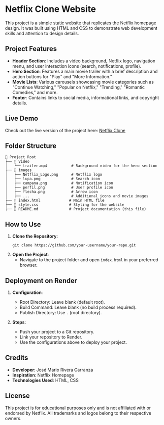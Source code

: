 # Netflix Clone Website

This project is a simple static website that replicates the Netflix homepage design. It was built using HTML and CSS to demonstrate web development skills and attention to design details.

## Project Features

- **Header Section**: Includes a video background, Netflix logo, navigation menu, and user interaction icons (search, notifications, profile).
- **Hero Section**: Features a main movie trailer with a brief description and action buttons for "Play" and "More Information."
- **Movie Lists**: Various carousels showcasing movie categories such as "Continue Watching," "Popular on Netflix," "Trending," "Romantic Comedies," and more.
- **Footer**: Contains links to social media, informational links, and copyright details.

## Live Demo

Check out the live version of the project here: [Netflix Clone](https://netflixclon-jkms.onrender.com)

## Folder Structure

```
📂 Project Root
├── 📂 Video
│   └── trailer.mp4           # Background video for the hero section
├── 📂 images
│   ├── Netflix_Logo.png      # Netflix logo
│   ├── lupa.png              # Search icon
│   ├── campana.png           # Notification icon
│   ├── perfil.png            # User profile icon
│   ├── flecha.png            # Arrow icon
│   ├── ...                   # Additional icons and movie images
├── 📜 index.html             # Main HTML file
├── 📜 style.css              # Styling for the website
├── 📜 README.md              # Project documentation (this file)
```

## How to Use

1. **Clone the Repository**:
   ```
   git clone https://github.com/your-username/your-repo.git
   ```
2. **Open the Project**:
   - Navigate to the project folder and open `index.html` in your preferred browser.

## Deployment on Render

1. **Configuration**:
   - Root Directory: Leave blank (default root).
   - Build Command: Leave blank (no build process required).
   - Publish Directory: Use `.` (root directory).

2. **Steps**:
   - Push your project to a Git repository.
   - Link your repository to Render.
   - Use the configurations above to deploy your project.

## Credits

- **Developer**: José Mario Rivera Carranza
- **Inspiration**: Netflix Homepage
- **Technologies Used**: HTML, CSS

## License

This project is for educational purposes only and is not affiliated with or endorsed by Netflix. All trademarks and logos belong to their respective owners.
